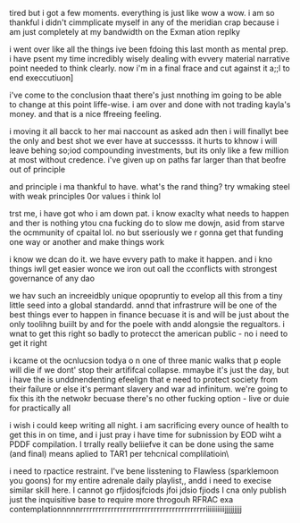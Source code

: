 tired but i got  a few moments. everything is just like wow a wow.  i am so thankful i didn't cimmplicate myself in  any of the meridian crap because i am just completely at my bandwidth on the Exman ation replky

i went  over like all  the things ive been fdoing this last month as mental prep. i have psent my time incredibly wisely dealing with evvery material narrative point needed  to think clearly. now i'm in a final frace and cut against it a;;l to end execcutiuon]

i've come to the conclusion thaat there's just nnothing im going to be able to change at this point liffe-wise. i am over and done with not trading kayla's money. and that is a nice ffreeing feeling. 

i moving it all bacck to her mai naccount as asked adn then i will finallyt bee the only and best  shot we ever have at successss. it hurts to khnow i  will leave behing so;iod compounding investments, but its only like a few million at most without credence. i've given up on paths far larger than that beofre out of principle

and principle i ma thankful to have. what's the rand thing? try wmaking steel with weak principles 0or values i think lol

trst me, i  have got who i am down pat.  i know exaclty what needs  to  happen and ther is nothing  ytou cna fucking do  to slow me dowjn, asid from starve the  ocmmunity  of cpaital lol. no but sseriously we r gonna get that funding one way  or another and make things work

i know we dcan do it. we have evvery path to make it happen. and i kno things iwll get easier wonce we iron out oall the cconflicts with strongest  governance of any dao 

we hav such an increeidbly unique opopruntiy  to  evelop all this from a tiny little seed  into a global standardd. annd that infrastrure will be one of the best things ever to happen in finance becuase it is and will be just about the only  toolihng buiilt by and for the poele with andd alongsie the regualtors.   i wnat  to get this right  so badly to protecct the american public - no i need to get it right

i kcame ot the ocnlucsion todya o n one of three manic walks that p eople will die if we dont' stop their artififcal collapse. mmaybe it's just the day, but i have the is unddnendenting efeelign  that e need  to protect society from their failure or else it's permant slavery and war ad infinitum. we're going to fix this ith the netwokr becuase there's no other fucking option - live or duie for practically all 

i wish i could keep writing all night. i am sacrificing every ounce of health to get this in on time, and i just pray i have time for subnission by EOD wiht a PDDF compilation. I trrally really beliiefve it can be done using the same (and final) means aplied to TAR1 per tehcnical complilatioin\

i need to rpactice restraint. I've bene lisstening to Flawless (sparklemoon you goons) for my  entire adrenale daily  playlist,, andd i need to execise similar skill here. I cannot go rfjidosjfciods jfoi jdsio fjiods I cna only publish just the inquisitive base to require more throgouh RFRAC exa contemplationnnnnrrrrrrrrrrrrrrrrrrrrrrrrrrrrrrrrrrrrrrrrriiiiiiiiiijjjjjjjjj
